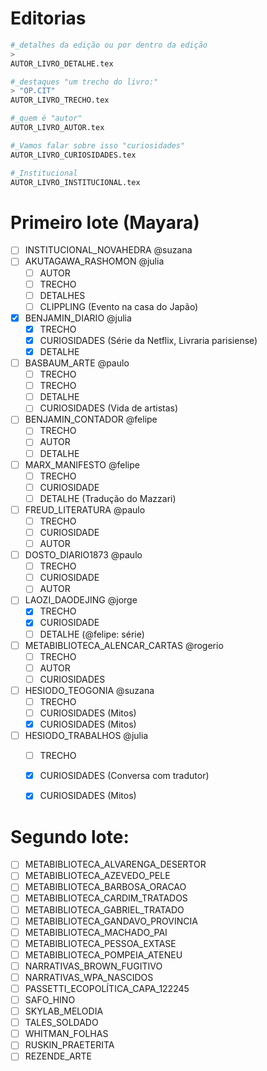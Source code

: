 # Editorias

```sh
#_detalhes da edição ou por dentro da edição
> 
AUTOR_LIVRO_DETALHE.tex

#_destaques "um trecho do livro:"
> "OP.CIT"
AUTOR_LIVRO_TRECHO.tex

#_quem é "autor"
AUTOR_LIVRO_AUTOR.tex

#_Vamos falar sobre isso "curiosidades"
AUTOR_LIVRO_CURIOSIDADES.tex

#_Institucional
AUTOR_LIVRO_INSTITUCIONAL.tex
```

# Primeiro lote (Mayara)

- [ ] INSTITUCIONAL_NOVAHEDRA			@suzana
- [ ] AKUTAGAWA_RASHOMON 				@julia
	- [ ] AUTOR
	- [ ] TRECHO
	- [ ] DETALHES
	- [ ] CLIPPLING (Evento na casa do Japão)
- [X] BENJAMIN_DIARIO  					@julia
	- [X] TRECHO
 	- [X] CURIOSIDADES (Série da Netflix, Livraria parisiense)
	- [X] DETALHE
- [ ] BASBAUM_ARTE 						@paulo		
	- [ ] TRECHO
 	- [ ] TRECHO
 	- [ ] DETALHE
 	- [ ] CURIOSIDADES (Vida de artistas)
- [ ] BENJAMIN_CONTADOR					@felipe				
	- [ ] TRECHO
	- [ ] AUTOR
 	- [ ] DETALHE
- [ ] MARX_MANIFESTO 					@felipe 							
	- [ ] TRECHO
	- [ ] CURIOSIDADE
	- [ ] DETALHE (Tradução do Mazzari)
- [ ] FREUD_LITERATURA					@paulo		
	- [ ] TRECHO
	- [ ] CURIOSIDADE
	- [ ] AUTOR
- [ ] DOSTO_DIARIO1873  				@paulo			
	- [ ] TRECHO
	- [ ] CURIOSIDADE
	- [ ] AUTOR
- [ ] LAOZI_DAODEJING 					@jorge
	- [x] TRECHO
	- [x] CURIOSIDADE
	- [ ] DETALHE (@felipe: série)
- [ ] METABIBLIOTECA_ALENCAR_CARTAS  	@rogerio
	- [ ] TRECHO
	- [ ] AUTOR
	- [ ] CURIOSIDADES
- [ ] HESIODO_TEOGONIA					@suzana
	- [ ] TRECHO
	- [ ] CURIOSIDADES (Mitos)
	- [X] CURIOSIDADES (Mitos)
- [ ] HESIODO_TRABALHOS					@julia
	- [ ] TRECHO
	- [X] CURIOSIDADES (Conversa com tradutor)
	- [X] CURIOSIDADES (Mitos)



# Segundo lote:
- [ ] METABIBLIOTECA_ALVARENGA_DESERTOR 			
- [ ] METABIBLIOTECA_AZEVEDO_PELE 				
- [ ] METABIBLIOTECA_BARBOSA_ORACAO 				
- [ ] METABIBLIOTECA_CARDIM_TRATADOS				
- [ ] METABIBLIOTECA_GABRIEL_TRATADO 			
- [ ] METABIBLIOTECA_GANDAVO_PROVINCIA 			
- [ ] METABIBLIOTECA_MACHADO_PAI					
- [ ] METABIBLIOTECA_PESSOA_EXTASE  				
- [ ] METABIBLIOTECA_POMPEIA_ATENEU				
- [ ] NARRATIVAS_BROWN_FUGITIVO
- [ ] NARRATIVAS_WPA_NASCIDOS
- [ ] PASSETTI_ECOPOLÍTICA_CAPA_122245
- [ ] SAFO_HINO				
- [ ] SKYLAB_MELODIA 		
- [ ] TALES_SOLDADO 			
- [ ] WHITMAN_FOLHAS
- [ ] RUSKIN_PRAETERITA 		
- [ ] REZENDE_ARTE  			